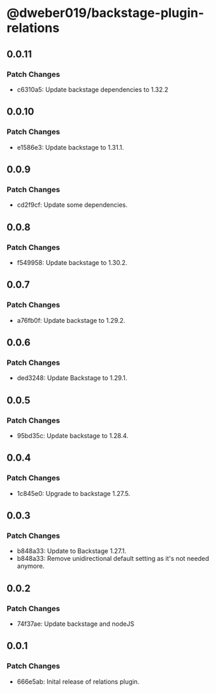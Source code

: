# @dweber019/backstage-plugin-relations

## 0.0.11

### Patch Changes

- c6310a5: Update backstage dependencies to 1.32.2

## 0.0.10

### Patch Changes

- e1586e3: Update backstage to 1.31.1.

## 0.0.9

### Patch Changes

- cd2f9cf: Update some dependencies.

## 0.0.8

### Patch Changes

- f549958: Update backstage to 1.30.2.

## 0.0.7

### Patch Changes

- a76fb0f: Update backstage to 1.29.2.

## 0.0.6

### Patch Changes

- ded3248: Update Backstage to 1.29.1.

## 0.0.5

### Patch Changes

- 95bd35c: Update backstage to 1.28.4.

## 0.0.4

### Patch Changes

- 1c845e0: Upgrade to backstage 1.27.5.

## 0.0.3

### Patch Changes

- b848a33: Update to Backstage 1.27.1.
- b848a33: Remove unidirectional default setting as it's not needed anymore.

## 0.0.2

### Patch Changes

- 74f37ae: Update backstage and nodeJS

## 0.0.1

### Patch Changes

- 666e5ab: Inital release of relations plugin.
